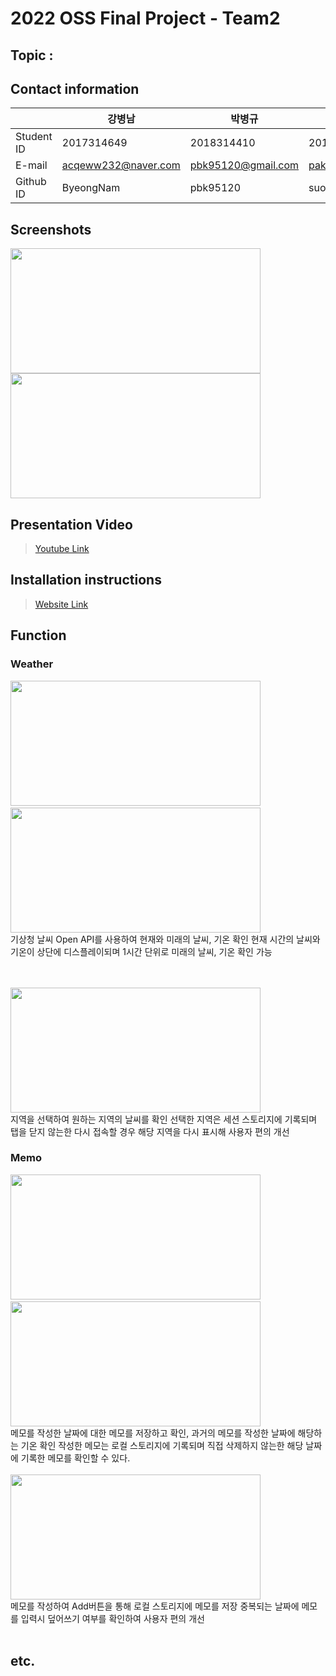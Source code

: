 # 2022 OSS Final Project - Team2

## Topic : 

## Contact information
||강병남|박병규|박수연|
|---|---|---|---|
|Student ID|2017314649|2018314410|2019314704|
|E-mail|acqeww232@naver.com|pbk95120@gmail.com|paksy0428@g.skku.edu|
|Github ID|ByeongNam|pbk95120|suooo|

## Screenshots
<img src="https://via.placeholder.com/400x200" width="400" height="200"/>
<img src="https://via.placeholder.com/400x200" width="400" height="200"/>

## Presentation Video
> [Youtube Link]() <!-- 발표영상링크 -->
## Installation instructions
> [Website Link]() <!-- 웹사이트링크 -->
## Function

### Weather
<img src="https://via.placeholder.com/360x200" width="400" height="200"/>&nbsp;&nbsp;&nbsp;<img src="https://via.placeholder.com/360x200" width="400" height="200"/> <br/> 
기상청 날씨 Open API를 사용하여 현재와 미래의 날씨, 기온 확인
현재 시간의 날씨와 기온이 상단에 디스플레이되며 1시간 단위로 미래의 날씨, 기온 확인 가능

<br/><br/>
<img src="https://via.placeholder.com/360x200" width="400" height="200"/>
<br/>
지역을 선택하여 원하는 지역의 날씨를 확인
선택한 지역은 세션 스토리지에 기록되며 탭을 닫지 않는한 다시 접속할 경우 해당 지역을 다시 표시해 사용자 편의 개선

### Memo
<img src="https://via.placeholder.com/210x160" width="400" height="200"/>&nbsp;&nbsp;&nbsp;<img src="https://via.placeholder.com/210x160" width="400" height="200"/><br/> 
메모를 작성한 날짜에 대한 메모를 저장하고 확인, 과거의 메모를 작성한 날짜에 해당하는 기온 확인
작성한 메모는 로컬 스토리지에 기록되며 직접 삭제하지 않는한 해당 날짜에 기록한 메모를 확인할 수 있다.
<br/>
<br/>
<img src="https://via.placeholder.com/210x160" width="400" height="200"/>
<br/>
메모를 작성하여 Add버튼을 통해 로컬 스토리지에 메모를 저장
중복되는 날짜에 메모를 입력시 덮어쓰기 여부를 확인하여 사용자 편의 개선
<br/>
<br/>


## etc.
